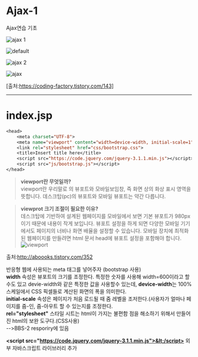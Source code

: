 # Ajax-1
Ajax연습 기초

![ajax 1](https://user-images.githubusercontent.com/41488792/46566805-8d54fa00-c960-11e8-8fc3-831ecdb932d3.PNG)

![default](https://user-images.githubusercontent.com/41488792/46566812-ab225f00-c960-11e8-93ce-ee4f4fcaa452.PNG)

![ajax 2](https://user-images.githubusercontent.com/41488792/46566819-c7be9700-c960-11e8-959a-4ffe585b7b3d.PNG)

![ajax](https://user-images.githubusercontent.com/41488792/46566821-df961b00-c960-11e8-887e-86cf47765c5f.PNG)

[출처:https://coding-factory.tistory.com/143]

---
# index.jsp

```jsp
<head>
	<meta charset="UTF-8">
	<meta name="viewport" content="width=device-width, initial-scale=1">
	<link rel="stylesheet" href="css/bootstrap.css">
	<title>Insert title here</title>
	<script src="https://code.jquery.com/jquery-3.1.1.min.js"></script>
	<script src="js/bootstrap.js"></script>
</head>
```
>**viewport란 무엇일까?**<br>
viewport란 우리말로 의 뷰포트와 모바일보임창, 즉 화면 상의 화상 표시 영역을 뜻합니다.
데스크탑(pc)의 뷰포트와 모바일 뷰포트는 약간 다릅니다.

>**viewprot 크기 조절이 필요한 이유?**<br>
데스크탑에 기반하여 설계된 웹페이지를 모바일에서 보면 기본 뷰포트가 980px이기 때문에 내용이 작게 보입니다.
뷰포트 설정을 하게 되면 다양한 모바일 기기에서도 페이지의 너비나 화면 배율을 설정할 수 있습니다.
모바일 장치에 최적화된 웹페이지를 만들려면 html 문서 head에 뷰포트 설정을 포함해야 합니다.
![viewport](https://user-images.githubusercontent.com/41488792/46566982-2df8e900-c964-11e8-912a-a600bd0702d5.PNG)

출처:http://aboooks.tistory.com/352

반응형 웹에 사용되는 meta 태그를 넣어주자 (bootstrap 사용)<br>
 **width** 속성은 뷰포트의 크기를 조정한다. 특정한 숫자를 사용해 width=600이라고 할 수도 있고 devie-width와 같은 특정한 값을 사용할수 있는데, <strong>device-width</strong>는 100% 스케일에서 CSS 픽셀들로 계산된 화면의 폭을 의미한다.<br>
  **initial-scale** 속성은 페이지가 처음 로드될 때 줌 레벨을 조저한다.(사용자가 얼마나 페이지를 줌-인, 줌-아우트 할 수 있는지를 조정한다.<br>
 **rel="stylesheet"** 스타일 시트는 html이 가지는 불편함 점을 해소하기 위해서 만들어진 html의 보완 도구다.(CSS사용)<br>
 -->BBS-2 resporiry에 있음

 **&lt;script src="https://code.jquery.com/jquery-3.1.1.min.js">&lt;/script>**
외부 자바스크립트 라이브러리 추가
